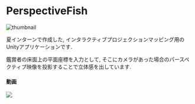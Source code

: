 # PerspectiveFish

![thumbnail](https://user-images.githubusercontent.com/62642664/131115848-26a9c93c-84a6-46e2-9cae-61a69475ac8f.jpg)

夏インターンで作成した, インタラクティブプロジェクションマッピング用のUnityアプリケーションです.

鑑賞者の床面上の平面座標を入力として, そこにカメラがあった場合のパースペクティブ映像を投影することで立体感を出しています.
#### 動画
[![](https://img.youtube.com/vi/MyqQ6DpkhqY/0.jpg)](https://www.youtube.com/watch?v=MyqQ6DpkhqY)
